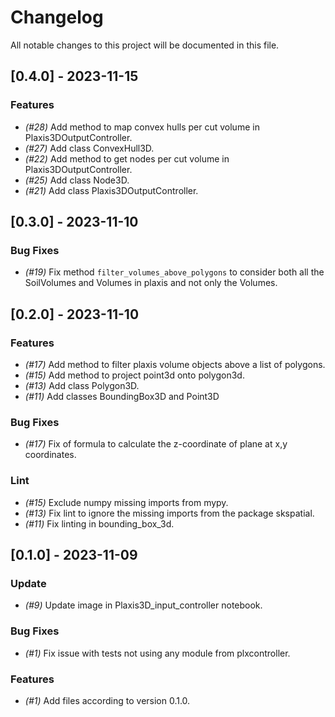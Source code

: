 # Changelog

All notable changes to this project will be documented in this file.

## [0.4.0] - 2023-11-15

### Features

- *(#28)* Add method to map convex hulls per cut volume in Plaxis3DOutputController.
- *(#27)* Add class ConvexHull3D.
- *(#22)* Add method to get nodes per cut volume in Plaxis3DOutputController.
- *(#25)* Add class Node3D.
- *(#21)* Add class Plaxis3DOutputController.

## [0.3.0] - 2023-11-10

### Bug Fixes

- *(#19)* Fix method `filter_volumes_above_polygons` to consider both all the SoilVolumes and Volumes in plaxis and not only the Volumes.

## [0.2.0] - 2023-11-10

### Features

- *(#17)* Add method to filter plaxis volume objects above a list of polygons.
- *(#15)* Add method to project point3d onto polygon3d.
- *(#13)* Add class Polygon3D.
- *(#11)* Add classes BoundingBox3D and Point3D

### Bug Fixes

- *(#17)* Fix of formula to calculate the z-coordinate of plane at x,y coordinates.

### Lint

- *(#15)* Exclude numpy missing imports from mypy.
- *(#13)* Fix lint to ignore the missing imports from the package skspatial.
- *(#11)* Fix linting in bounding_box_3d.

## [0.1.0] - 2023-11-09

### Update

- *(#9)* Update image in Plaxis3D_input_controller notebook.

### Bug Fixes

- *(#1)* Fix issue with tests not using any module from plxcontroller.

### Features

- *(#1)* Add files according to version 0.1.0.

<!-- CEMS BV. -->
